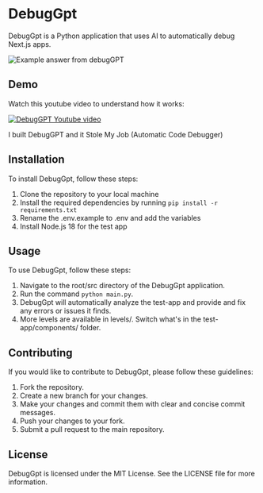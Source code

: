 # DebugGpt

DebugGpt is a Python application that uses AI to automatically debug Next.js apps.  

![Example answer from debugGPT](https://lh3.googleusercontent.com/pw/AJFCJaW0mQLlluV-6hiHo7xnP-zETVKt62tZIrxNheR3AHB_VMKJ313d8nKplCyZigR_3Ti8MCJqCpiuDgqt6FjPRPiJDs3IY1Q9SDX4HHr34jk_co1e3_WlVF5ztk9hBwA9rV_U5w-0AK3WuM0NkJ4WOBmB=w567-h229-s-no?authuser=0)

## Demo

Watch this youtube video to understand how it works:

[![DebugGPT Youtube video](http://img.youtube.com/vi/nUVBSC6gTic/0.jpg)](http://www.youtube.com/watch?v=nUVBSC6gTic "I Built DebugGPT")

I built DebugGPT and it Stole My Job (Automatic Code Debugger)

## Installation

To install DebugGpt, follow these steps:
1. Clone the repository to your local machine
2. Install the required dependencies by running `pip install -r requirements.txt`
3. Rename the .env.example to .env and add the variables
4. Install Node.js 18 for the test app

## Usage

To use DebugGpt, follow these steps:

1. Navigate to the root/src directory of the DebugGpt application.
2. Run the command `python main.py`.
3. DebugGpt will automatically analyze the test-app and provide and fix any errors or issues it finds.
4. More levels are available in levels/. Switch what's in the test-app/components/ folder.

## Contributing

If you would like to contribute to DebugGpt, please follow these guidelines:

1. Fork the repository.
2. Create a new branch for your changes.
3. Make your changes and commit them with clear and concise commit messages.
4. Push your changes to your fork.
5. Submit a pull request to the main repository.

## License

DebugGpt is licensed under the MIT License. See the LICENSE file for more information.
